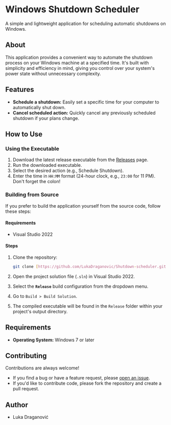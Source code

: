# Windows Shutdown Scheduler

A simple and lightweight application for scheduling automatic shutdowns on Windows.

## About

This application provides a convenient way to automate the shutdown process on your Windows machine at a specified time. It's built with simplicity and efficiency in mind, giving you control over your system's power state without unnecessary complexity.

## Features

* **Schedule a shutdown:** Easily set a specific time for your computer to automatically shut down.
* **Cancel scheduled action:** Quickly cancel any previously scheduled shutdown if your plans change.

## How to Use

### Using the Executable

1.  Download the latest release executable from the [Releases](https://github.com/LukaDraganovic/Shutdown-scheduler) page. 
2.  Run the downloaded executable.
3.  Select the desired action (e.g., Schedule Shutdown).
4.  Enter the time in `HH:MM` format (24-hour clock, e.g., `23:00` for 11 PM). Don't forget the colon!

### Building from Source

If you prefer to build the application yourself from the source code, follow these steps:

#### Requirements

* Visual Studio 2022

#### Steps

1.  Clone the repository:

    ```bash
    git clone [https://github.com/LukaDraganovic/Shutdown-scheduler.git](https://github.com/LukaDraganovic/Shutdown-scheduler.git)
    ```

   

2.  Open the project solution file (`.sln`) in Visual Studio 2022.
3.  Select the **`Release`** build configuration from the dropdown menu.
4.  Go to `Build > Build Solution`.
5.  The compiled executable will be found in the `Release` folder within your project's output directory.

## Requirements

* **Operating System:** Windows 7 or later

## Contributing

Contributions are always welcome!

* If you find a bug or have a feature request, please [open an issue](https://github.com/LukaDraganovic/Shutdown-scheduler/issues).
* If you'd like to contribute code, please fork the repository and create a pull request.

## Author

* Luka Draganović
